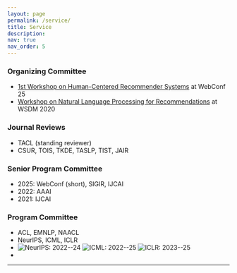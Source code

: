 ```yaml
---
layout: page
permalink: /service/
title: Service
description: 
nav: true
nav_order: 5
---
```


### **Organizing Committee**

* [1st Workshop on Human-Centered Recommender Systems](https://human-centeredrec.github.io/) at WebConf 25
* [Workshop on Natural Language Processing for Recommendations](https://wsdm2020-nlp4rec.github.io/) at WSDM 2020


### **Journal Reviews**

* TACL (standing reviewer)
* CSUR, TOIS, TKDE, TASLP, TIST, JAIR

### **Senior Program Committee**

* 2025: WebConf (short), SIGIR, IJCAI
* 2022: AAAI
* 2021: IJCAI 


### **Program Committee**

* ACL, EMNLP, NAACL
* NeurIPS, ICML, ICLR 
* <img alt="NeurIPS: 2022--24" src="https://img.shields.io/badge/NeurIPS-2022--24-blue?style=for-the-badge"> <img alt="ICML: 2022--25" src="https://img.shields.io/badge/ICML-2022--25-blue?style=for-the-badge"> <img alt="ICLR: 2023--25" src="https://img.shields.io/badge/ICLR-2023--25-blue?style=for-the-badge">
* 


<!-- &labelColor=yellow -->
---



